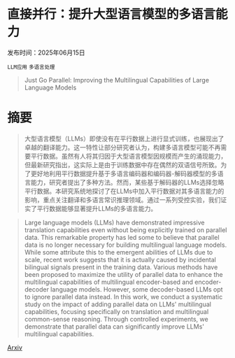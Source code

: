 # 直接并行：提升大型语言模型的多语言能力

发布时间：2025年06月15日

`LLM应用` `多语言处理`

> Just Go Parallel: Improving the Multilingual Capabilities of Large Language Models

# 摘要

> 大型语言模型（LLMs）即使没有在平行数据上进行显式训练，也展现出了卓越的翻译能力。这一特性让部分研究者认为，构建多语言模型可能不再需要平行数据。虽然有人将其归因于大型语言模型因规模而产生的涌现能力，但最新研究指出，这实际上是由于训练数据中存在偶然的双语信号所致。为了更好地利用平行数据提升基于多语言编码器和编码器-解码器模型的多语言能力，研究者提出了多种方法。然而，某些基于解码器的LLMs选择忽略平行数据。本研究系统地探讨了在LLMs中加入平行数据对其多语言能力的影响，重点关注翻译和多语言常识推理领域。通过一系列受控实验，我们证实了平行数据能够显著提升LLMs的多语言能力。

> Large language models (LLMs) have demonstrated impressive translation capabilities even without being explicitly trained on parallel data. This remarkable property has led some to believe that parallel data is no longer necessary for building multilingual language models. While some attribute this to the emergent abilities of LLMs due to scale, recent work suggests that it is actually caused by incidental bilingual signals present in the training data. Various methods have been proposed to maximize the utility of parallel data to enhance the multilingual capabilities of multilingual encoder-based and encoder-decoder language models. However, some decoder-based LLMs opt to ignore parallel data instead. In this work, we conduct a systematic study on the impact of adding parallel data on LLMs' multilingual capabilities, focusing specifically on translation and multilingual common-sense reasoning. Through controlled experiments, we demonstrate that parallel data can significantly improve LLMs' multilingual capabilities.

[Arxiv](https://arxiv.org/abs/2506.13044)
